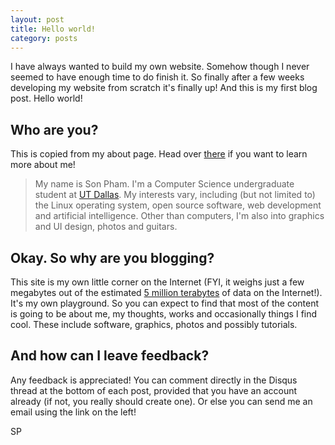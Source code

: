 ```yaml
---
layout: post
title: Hello world!
category: posts
---
```


I have always wanted to build my own website. Somehow though I never seemed to have enough time to do finish it. So finally after a few weeks developing my website from scratch it's finally up! And this is my first blog post. Hello world!

## Who are you?
This is copied from my about page. Head over [there](/about) if you want to learn more about me!
> My name is Son Pham. I'm a Computer Science undergraduate student at [UT Dallas](http://utdallas.edu). My interests vary, including (but not limited to) the Linux operating system, open source software, web development and artificial intelligence. Other than computers, I'm also into graphics and UI design, photos and guitars.

## Okay. So why are you blogging?
This site is my own little corner on the Internet (FYI, it weighs just a few megabytes out of the estimated [5 million terabytes](http://www.wisegeek.org/how-big-is-the-internet.htm) of data on the Internet!). It's my own playground. So you can expect to find that most of the content is going to be about me, my thoughts, works and occasionally things I find cool. These include software, graphics, photos and possibly tutorials.

## And how can I leave feedback?
Any feedback is appreciated! You can comment directly in the Disqus thread at the bottom of each post, provided that you have an account already (if not, you really should create one). Or else you can send me an email using the link on the left!

SP